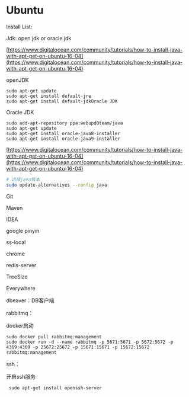 # Ubuntu

Install List:

Jdk: open jdk or oracle jdk

[https://www.digitalocean.com/community/tutorials/how-to-install-java-with-apt-get-on-ubuntu-16-04](https://www.digitalocean.com/community/tutorials/how-to-install-java-with-apt-get-on-ubuntu-16-04)

openJDK

```text
sudo apt-get update
sudo apt-get install default-jre
sudo apt-get install default-jdkOracle JDK
```

Oracle JDK

```text
sudo add-apt-repository ppa:webupd8team/java
sudo apt-get update
sudo apt-get install oracle-java8-installer
sudo apt-get install oracle-java9-installer
```

[https://www.digitalocean.com/community/tutorials/how-to-install-java-with-apt-get-on-ubuntu-16-04](https://www.digitalocean.com/community/tutorials/how-to-install-java-with-apt-get-on-ubuntu-16-04)

```bash
# 选择java版本
sudo update-alternatives --config java
```

Git

Maven

IDEA

google pinyin

ss-local

chrome

redis-server

TreeSize

Everywhere

dbeaver：DB客户端

rabbitmq：

docker启动

```text
sudo docker pull rabbitmq:management
sudo docker run -d --name rabbitmq -p 5671:5671 -p 5672:5672 -p 4369:4369 -p 25672:25672 -p 15671:15671 -p 15672:15672 rabbitmq:management

```

ssh：

开启ssh服务

```text
 sudo apt-get install openssh-server
```


